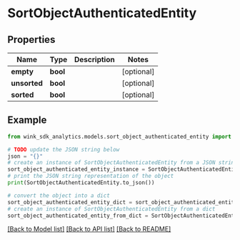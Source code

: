 # SortObjectAuthenticatedEntity


## Properties

Name | Type | Description | Notes
------------ | ------------- | ------------- | -------------
**empty** | **bool** |  | [optional] 
**unsorted** | **bool** |  | [optional] 
**sorted** | **bool** |  | [optional] 

## Example

```python
from wink_sdk_analytics.models.sort_object_authenticated_entity import SortObjectAuthenticatedEntity

# TODO update the JSON string below
json = "{}"
# create an instance of SortObjectAuthenticatedEntity from a JSON string
sort_object_authenticated_entity_instance = SortObjectAuthenticatedEntity.from_json(json)
# print the JSON string representation of the object
print(SortObjectAuthenticatedEntity.to_json())

# convert the object into a dict
sort_object_authenticated_entity_dict = sort_object_authenticated_entity_instance.to_dict()
# create an instance of SortObjectAuthenticatedEntity from a dict
sort_object_authenticated_entity_from_dict = SortObjectAuthenticatedEntity.from_dict(sort_object_authenticated_entity_dict)
```
[[Back to Model list]](../README.md#documentation-for-models) [[Back to API list]](../README.md#documentation-for-api-endpoints) [[Back to README]](../README.md)


